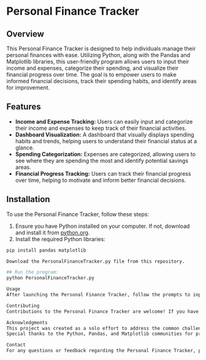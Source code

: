 # Personal Finance Tracker

## Overview

This Personal Finance Tracker is designed to help individuals manage their personal finances with ease. Utilizing Python, along with the Pandas and Matplotlib libraries, this user-friendly program allows users to input their income and expenses, categorize their spending, and visualize their financial progress over time. The goal is to empower users to make informed financial decisions, track their spending habits, and identify areas for improvement.

## Features

- **Income and Expense Tracking:** Users can easily input and categorize their income and expenses to keep track of their financial activities.
- **Dashboard Visualization:** A dashboard that visually displays spending habits and trends, helping users to understand their financial status at a glance.
- **Spending Categorization:** Expenses are categorized, allowing users to see where they are spending the most and identify potential savings areas.
- **Financial Progress Tracking:** Users can track their financial progress over time, helping to motivate and inform better financial decisions.

## Installation

To use the Personal Finance Tracker, follow these steps:

1. Ensure you have Python installed on your computer. If not, download and install it from [python.org](https://www.python.org/).
2. Install the required Python libraries:

```bash
pip install pandas matplotlib

Download the PersonalFinanceTracker.py file from this repository.

## Run the program:
python PersonalFinanceTracker.py

Usage
After launching the Personal Finance Tracker, follow the prompts to input your income and expenses. The program will then categorize your spending and display a dashboard with your financial overview.

Contributing
Contributions to the Personal Finance Tracker are welcome! If you have suggestions for improvements or new features, please open an issue or submit a pull request.

Acknowledgments
This project was created as a solo effort to address the common challenge of personal finance management.
Special thanks to the Python, Pandas, and Matplotlib communities for providing the tools and documentation that made this project possible.

Contact
For any questions or feedback regarding the Personal Finance Tracker, please contact me through GitHub.
